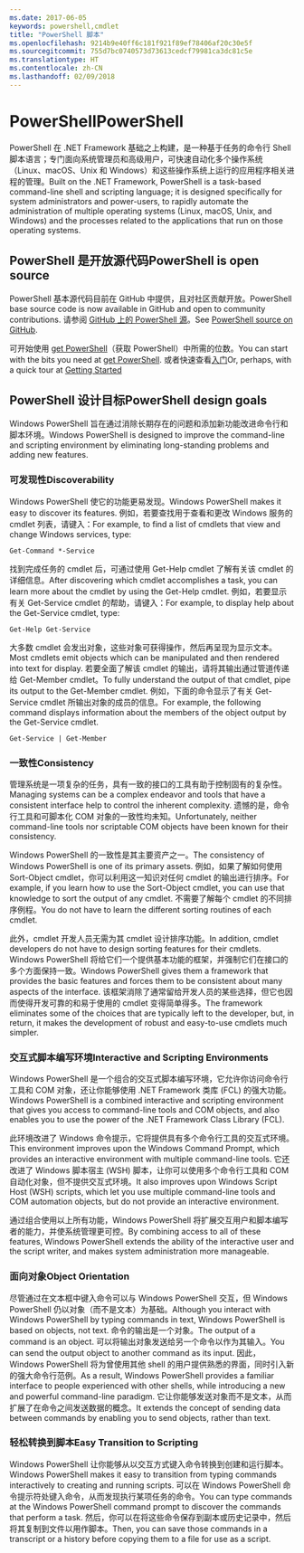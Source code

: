 ```yaml
---
ms.date: 2017-06-05
keywords: powershell,cmdlet
title: "PowerShell 脚本"
ms.openlocfilehash: 9214b9e40ff6c181f921f89ef78406af20c30e5f
ms.sourcegitcommit: 755d7bc0740573d73613cedcf79981ca3dc81c5e
ms.translationtype: HT
ms.contentlocale: zh-CN
ms.lasthandoff: 02/09/2018
---
```

# <a name="powershell"></a><span data-ttu-id="73a82-103">PowerShell</span><span class="sxs-lookup"><span data-stu-id="73a82-103">PowerShell</span></span>

<span data-ttu-id="73a82-104">PowerShell 在 .NET Framework 基础之上构建，是一种基于任务的命令行 Shell 脚本语言；专门面向系统管理员和高级用户，可快速自动化多个操作系统（Linux、macOS、Unix 和 Windows）和这些操作系统上运行的应用程序相关进程的管理。</span><span class="sxs-lookup"><span data-stu-id="73a82-104">Built on the .NET Framework, PowerShell is a task-based command-line shell and scripting language; it is designed specifically for system administrators and power-users, to rapidly automate the administration of multiple operating systems (Linux, macOS, Unix, and Windows) and the processes related to the applications that run on those operating systems.</span></span>

## <a name="powershell-is-open-source"></a><span data-ttu-id="73a82-105">PowerShell 是开放源代码</span><span class="sxs-lookup"><span data-stu-id="73a82-105">PowerShell is open source</span></span>

<span data-ttu-id="73a82-106">PowerShell 基本源代码目前在 GitHub 中提供，且对社区贡献开放。</span><span class="sxs-lookup"><span data-stu-id="73a82-106">PowerShell base source code is now available in GitHub and open to community contributions.</span></span> <span data-ttu-id="73a82-107">请参阅 [GitHub 上的 PowerShell 源](https://github.com/powershell/powershell)。</span><span class="sxs-lookup"><span data-stu-id="73a82-107">See [PowerShell source on GitHub](https://github.com/powershell/powershell).</span></span>

<span data-ttu-id="73a82-108">可开始使用 [get PowerShell](https://github.com/PowerShell/PowerShell#get-powershell)（获取 PowerShell）中所需的位数。</span><span class="sxs-lookup"><span data-stu-id="73a82-108">You can start with the bits you need at [get PowerShell](https://github.com/PowerShell/PowerShell#get-powershell).</span></span>
<span data-ttu-id="73a82-109">或者快速查看[入门](https://github.com/PowerShell/PowerShell/blob/master/docs/learning-powershell)</span><span class="sxs-lookup"><span data-stu-id="73a82-109">Or, perhaps, with a quick tour at [Getting Started](https://github.com/PowerShell/PowerShell/blob/master/docs/learning-powershell)</span></span>

## <a name="powershell-design-goals"></a><span data-ttu-id="73a82-110">PowerShell 设计目标</span><span class="sxs-lookup"><span data-stu-id="73a82-110">PowerShell design goals</span></span>
<span data-ttu-id="73a82-111">Windows PowerShell 旨在通过消除长期存在的问题和添加新功能改进命令行和脚本环境。</span><span class="sxs-lookup"><span data-stu-id="73a82-111">Windows PowerShell is designed to improve the command-line and scripting environment by eliminating long-standing problems and adding new features.</span></span>

### <a name="discoverability"></a><span data-ttu-id="73a82-112">可发现性</span><span class="sxs-lookup"><span data-stu-id="73a82-112">Discoverability</span></span>
<span data-ttu-id="73a82-113">Windows PowerShell 使它的功能更易发现。</span><span class="sxs-lookup"><span data-stu-id="73a82-113">Windows PowerShell makes it easy to discover its features.</span></span> <span data-ttu-id="73a82-114">例如，若要查找用于查看和更改 Windows 服务的 cmdlet 列表，请键入：</span><span class="sxs-lookup"><span data-stu-id="73a82-114">For example, to find a list of cmdlets that view and change Windows services, type:</span></span>

```
Get-Command *-Service
```

<span data-ttu-id="73a82-115">找到完成任务的 cmdlet 后，可通过使用 Get-Help cmdlet 了解有关该 cmdlet 的详细信息。</span><span class="sxs-lookup"><span data-stu-id="73a82-115">After discovering which cmdlet accomplishes a task, you can learn more about the cmdlet by using the Get-Help cmdlet.</span></span> <span data-ttu-id="73a82-116">例如，若要显示有关 Get-Service cmdlet 的帮助，请键入：</span><span class="sxs-lookup"><span data-stu-id="73a82-116">For example, to display help about the Get-Service cmdlet, type:</span></span>

```
Get-Help Get-Service
```
<span data-ttu-id="73a82-117">大多数 cmdlet 会发出对象，这些对象可获得操作，然后再呈现为显示文本。</span><span class="sxs-lookup"><span data-stu-id="73a82-117">Most cmdlets emit objects which can be manipulated and then rendered into text for display.</span></span> <span data-ttu-id="73a82-118">若要全面了解该 cmdlet 的输出，请将其输出通过管道传递给 Get-Member cmdlet。</span><span class="sxs-lookup"><span data-stu-id="73a82-118">To fully understand the output of that cmdlet, pipe its output to the Get-Member cmdlet.</span></span> <span data-ttu-id="73a82-119">例如，下面的命令显示了有关 Get-Service cmdlet 所输出对象的成员的信息。</span><span class="sxs-lookup"><span data-stu-id="73a82-119">For example, the following command displays information about the members of the object output by the Get-Service cmdlet.</span></span>

```
Get-Service | Get-Member
```

### <a name="consistency"></a><span data-ttu-id="73a82-120">一致性</span><span class="sxs-lookup"><span data-stu-id="73a82-120">Consistency</span></span>
<span data-ttu-id="73a82-121">管理系统是一项复杂的任务，具有一致的接口的工具有助于控制固有的复杂性。</span><span class="sxs-lookup"><span data-stu-id="73a82-121">Managing systems can be a complex endeavor and tools that have a consistent interface help to control the inherent complexity.</span></span> <span data-ttu-id="73a82-122">遗憾的是，命令行工具和可脚本化 COM 对象的一致性均未知。</span><span class="sxs-lookup"><span data-stu-id="73a82-122">Unfortunately, neither command-line tools nor scriptable COM objects have been known for their consistency.</span></span>

<span data-ttu-id="73a82-123">Windows PowerShell 的一致性是其主要资产之一。</span><span class="sxs-lookup"><span data-stu-id="73a82-123">The consistency of Windows PowerShell is one of its primary assets.</span></span> <span data-ttu-id="73a82-124">例如，如果了解如何使用 Sort-Object cmdlet，你可以利用这一知识对任何 cmdlet 的输出进行排序。</span><span class="sxs-lookup"><span data-stu-id="73a82-124">For example, if you learn how to use the Sort-Object cmdlet, you can use that knowledge to sort the output of any cmdlet.</span></span> <span data-ttu-id="73a82-125">不需要了解每个 cmdlet 的不同排序例程。</span><span class="sxs-lookup"><span data-stu-id="73a82-125">You do not have to learn the different sorting routines of each cmdlet.</span></span>

<span data-ttu-id="73a82-126">此外，cmdlet 开发人员无需为其 cmdlet 设计排序功能。</span><span class="sxs-lookup"><span data-stu-id="73a82-126">In addition, cmdlet developers do not have to design sorting features for their cmdlets.</span></span> <span data-ttu-id="73a82-127">Windows PowerShell 将给它们一个提供基本功能的框架，并强制它们在接口的多个方面保持一致。</span><span class="sxs-lookup"><span data-stu-id="73a82-127">Windows PowerShell gives them a framework that provides the basic features and forces them to be consistent about many aspects of the interface.</span></span> <span data-ttu-id="73a82-128">该框架消除了通常留给开发人员的某些选择，但它也因而使得开发可靠的和易于使用的 cmdlet 变得简单得多。</span><span class="sxs-lookup"><span data-stu-id="73a82-128">The framework eliminates some of the choices that are typically left to the developer, but, in return, it makes the development of robust and easy-to-use cmdlets much simpler.</span></span>

### <a name="interactive-and-scripting-environments"></a><span data-ttu-id="73a82-129">交互式脚本编写环境</span><span class="sxs-lookup"><span data-stu-id="73a82-129">Interactive and Scripting Environments</span></span>
<span data-ttu-id="73a82-130">Windows PowerShell 是一个组合的交互式脚本编写环境，它允许你访问命令行工具和 COM 对象，还让你能够使用 .NET Framework 类库 (FCL) 的强大功能。</span><span class="sxs-lookup"><span data-stu-id="73a82-130">Windows PowerShell is a combined interactive and scripting environment that gives you access to command-line tools and COM objects, and also enables you to use the power of the .NET Framework Class Library (FCL).</span></span>

<span data-ttu-id="73a82-131">此环境改进了 Windows 命令提示，它将提供具有多个命令行工具的交互式环境。</span><span class="sxs-lookup"><span data-stu-id="73a82-131">This environment improves upon the Windows Command Prompt, which provides an interactive environment with multiple command-line tools.</span></span> <span data-ttu-id="73a82-132">它还改进了 Windows 脚本宿主 (WSH) 脚本，让你可以使用多个命令行工具和 COM 自动化对象，但不提供交互式环境。</span><span class="sxs-lookup"><span data-stu-id="73a82-132">It also improves upon Windows Script Host (WSH) scripts, which let you use multiple command-line tools and COM automation objects, but do not provide an interactive environment.</span></span>

<span data-ttu-id="73a82-133">通过组合使用以上所有功能，Windows PowerShell 将扩展交互用户和脚本编写者的能力，并使系统管理更可控。</span><span class="sxs-lookup"><span data-stu-id="73a82-133">By combining access to all of these features, Windows PowerShell extends the ability of the interactive user and the script writer, and makes system administration more manageable.</span></span>

### <a name="object-orientation"></a><span data-ttu-id="73a82-134">面向对象</span><span class="sxs-lookup"><span data-stu-id="73a82-134">Object Orientation</span></span>
<span data-ttu-id="73a82-135">尽管通过在文本框中键入命令可以与 Windows PowerShell 交互，但 Windows PowerShell 仍以对象（而不是文本）为基础。</span><span class="sxs-lookup"><span data-stu-id="73a82-135">Although you interact with Windows PowerShell by typing commands in text, Windows PowerShell is based on objects, not text.</span></span> <span data-ttu-id="73a82-136">命令的输出是一个对象。</span><span class="sxs-lookup"><span data-stu-id="73a82-136">The output of a command is an object.</span></span> <span data-ttu-id="73a82-137">可以将输出对象发送给另一个命令以作为其输入。</span><span class="sxs-lookup"><span data-stu-id="73a82-137">You can send the output object to another command as its input.</span></span> <span data-ttu-id="73a82-138">因此，Windows PowerShell 将为曾使用其他 shell 的用户提供熟悉的界面，同时引入新的强大命令行范例。</span><span class="sxs-lookup"><span data-stu-id="73a82-138">As a result, Windows PowerShell provides a familiar interface to people experienced with other shells, while introducing a new and powerful command-line paradigm.</span></span> <span data-ttu-id="73a82-139">它让你能够发送对象而不是文本，从而扩展了在命令之间发送数据的概念。</span><span class="sxs-lookup"><span data-stu-id="73a82-139">It extends the concept of sending data between commands by enabling you to send objects, rather than text.</span></span>

### <a name="easy-transition-to-scripting"></a><span data-ttu-id="73a82-140">轻松转换到脚本</span><span class="sxs-lookup"><span data-stu-id="73a82-140">Easy Transition to Scripting</span></span>
<span data-ttu-id="73a82-141">Windows PowerShell 让你能够从以交互方式键入命令转换到创建和运行脚本。</span><span class="sxs-lookup"><span data-stu-id="73a82-141">Windows PowerShell makes it easy to transition from typing commands interactively to creating and running scripts.</span></span> <span data-ttu-id="73a82-142">可以在 Windows PowerShell 命令提示符处键入命令，从而发现执行某项任务的命令。</span><span class="sxs-lookup"><span data-stu-id="73a82-142">You can type commands at the Windows PowerShell command prompt to discover the commands that perform a task.</span></span> <span data-ttu-id="73a82-143">然后，你可以在将这些命令保存到副本或历史记录中，然后将其复制到文件以用作脚本。</span><span class="sxs-lookup"><span data-stu-id="73a82-143">Then, you can save those commands in a transcript or a history before copying them to a file for use as a script.</span></span>
